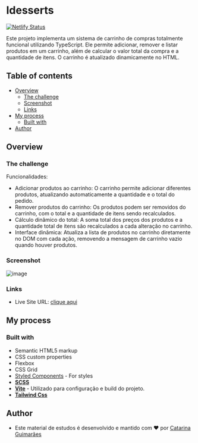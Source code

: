 # Idesserts
[![Netlify Status](https://api.netlify.com/api/v1/badges/7971226f-fa25-40a1-a50c-7d26b4feedb3/deploy-status)](https://app.netlify.com/sites/dessertsfood/deploys)

Este projeto implementa um sistema de carrinho de compras totalmente funcional utilizando TypeScript. Ele permite adicionar, remover e listar produtos em um carrinho, além de calcular o valor total da compra e a quantidade de itens. O carrinho é atualizado dinamicamente no HTML.

## Table of contents

- [Overview](#overview)
  - [The challenge](#the-challenge)
  - [Screenshot](#screenshot)
  - [Links](#links)
- [My process](#my-process)
  - [Built with](#built-with)
- [Author](#author)

## Overview

### The challenge

Funcionalidades:

- Adicionar produtos ao carrinho: O carrinho permite adicionar diferentes produtos, atualizando automaticamente a quantidade e o total do pedido.
- Remover produtos do carrinho: Os produtos podem ser removidos do carrinho, com o total e a quantidade de itens sendo recalculados.
- Cálculo dinâmico do total: A soma total dos preços dos produtos e a quantidade total de itens são recalculados a cada alteração no carrinho.
- Interface dinâmica: Atualiza a lista de produtos no carrinho diretamente no DOM com cada ação, removendo a mensagem de carrinho vazio quando houver produtos.

### Screenshot

![image](https://github.com/user-attachments/assets/315f10a4-a752-4e45-9aaa-b584e7c7f416)

### Links

- Live Site URL: [clique aqui](https://idesserts.netlify.app/)

## My process

### Built with

- Semantic HTML5 markup
- CSS custom properties
- Flexbox
- CSS Grid
- [Styled Components](https://styled-components.com/) - For styles
- [**SCSS**](https://sass-lang.com/install/)
- [**Vite**](https://vitejs.dev/guide/#command-line-interface) - Utilizado para configuração e build do projeto.
- [**Tailwind Css**](https://tailwindcss.com/docs/guides/vite)

## Author

- Este material de estudos é desenvolvido e mantido com ❤️ por [Catarina Guimarães](https://github.com/catarinaguima) 
